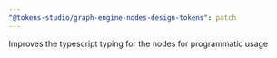 ```yaml
---
"@tokens-studio/graph-engine-nodes-design-tokens": patch
---
```


Improves the typescript typing for the nodes for programmatic usage
